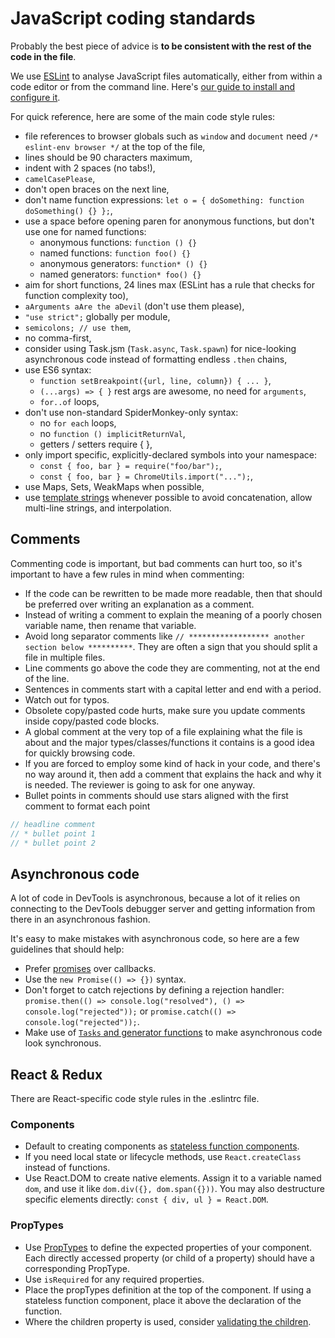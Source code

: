 # JavaScript coding standards

Probably the best piece of advice is **to be consistent with the rest of the code in the file**.

We use [ESLint](http://eslint.org/) to analyse JavaScript files automatically, either from within a code editor or from the command line. Here's [our guide to install and configure it](./eslint.md).

For quick reference, here are some of the main code style rules:

* file references to browser globals such as `window` and `document` need `/* eslint-env browser */` at the top of the file,
* lines should be 90 characters maximum,
* indent with 2 spaces (no tabs!),
* `camelCasePlease`,
* don't open braces on the next line,
* don't name function expressions: `let o = { doSomething: function doSomething() {} };`,
* use a space before opening paren for anonymous functions, but don't use one for named functions:
  * anonymous functions: `function () {}`
  * named functions: `function foo() {}`
  * anonymous generators: `function* () {}`
  * named generators: `function* foo() {}`
* aim for short functions, 24 lines max (ESLint has a rule that checks for function complexity too),
* `aArguments aAre the aDevil` (don't use them please),
* `"use strict";` globally per module,
* `semicolons; // use them`,
* no comma-first,
* consider using Task.jsm (`Task.async`, `Task.spawn`) for nice-looking asynchronous code instead of formatting endless `.then` chains,<!--TODO: shouldn't we advise async/await now?-->
* use ES6 syntax:
  * `function setBreakpoint({url, line, column}) { ... }`,
  * `(...args) => { }` rest args are awesome, no need for `arguments`,
  * `for..of` loops,
* don't use non-standard SpiderMonkey-only syntax:
  * no `for each` loops,
  * no `function () implicitReturnVal`,
  * getters / setters require { },
* only import specific, explicitly-declared symbols into your namespace:
  * `const { foo, bar } = require("foo/bar");`,
  * `const { foo, bar } = ChromeUtils.import("...");`,
* use Maps, Sets, WeakMaps when possible,
* use [template strings](https://developer.mozilla.org/en-US/docs/Web/JavaScript/Reference/Template_literals) whenever possible to avoid concatenation, allow multi-line strings, and interpolation.


## Comments

Commenting code is important, but bad comments can hurt too, so it's important to have a few rules in mind when commenting:

* If the code can be rewritten to be made more readable, then that should be preferred over writing an explanation as a comment.
* Instead of writing a comment to explain the meaning of a poorly chosen variable name, then rename that variable.
* Avoid long separator comments like `// ****************** another section below **********`. They are often a sign that you should split a file in multiple files.
* Line comments go above the code they are commenting, not at the end of the line.
* Sentences in comments start with a capital letter and end with a period.
* Watch out for typos.
* Obsolete copy/pasted code hurts, make sure you update comments inside copy/pasted code blocks.
* A global comment at the very top of a file explaining what the file is about and the major types/classes/functions it contains is a good idea for quickly browsing code.
* If you are forced to employ some kind of hack in your code, and there's no way around it, then add a comment that explains the hack and why it is needed. The reviewer is going to ask for one anyway.
* Bullet points in comments should use stars aligned with the first comment to format each point
```javascript
// headline comment
// * bullet point 1
// * bullet point 2
```

## Asynchronous code

A lot of code in DevTools is asynchronous, because a lot of it relies on connecting to the DevTools debugger server and getting information from there in an asynchronous fashion.

It's easy to make mistakes with asynchronous code, so here are a few guidelines that should help:

* Prefer [promises](https://developer.mozilla.org/en-US/docs/Web/JavaScript/Reference/Global_Objects/Promise) over callbacks.
* Use the `new Promise(() => {})` syntax.
* Don't forget to catch rejections by defining a rejection handler: `promise.then(() => console.log("resolved"), () => console.log("rejected"));` or `promise.catch(() => console.log("rejected"));`.
* Make use of [`Tasks` and generator functions](https://developer.mozilla.org/en-US/docs/Mozilla/JavaScript_code_modules/Task.jsm) to make asynchronous code look synchronous. <!--TODO async/await as in the TODO above?-->

## React & Redux

There are React-specific code style rules in the .eslintrc file.

### Components

* Default to creating components as [stateless function components](https://facebook.github.io/react/docs/reusable-components.html#stateless-functions). 
* If you need local state or lifecycle methods, use `React.createClass` instead of functions.
* Use React.DOM to create native elements. Assign it to a variable named `dom`, and use it like `dom.div({}, dom.span({}))`. You may also destructure specific elements directly: `const { div, ul } = React.DOM`.

### PropTypes

* Use [PropTypes](https://facebook.github.io/react/docs/reusable-components.html#prop-validation) to define the expected properties of your component. Each directly accessed property (or child of a property) should have a corresponding PropType.
* Use `isRequired` for any required properties.
* Place the propTypes definition at the top of the component. If using a stateless function component, place it above the declaration of the function.
* Where the children property is used, consider [validating the children](http://www.mattzabriskie.com/blog/react-validating-children).


